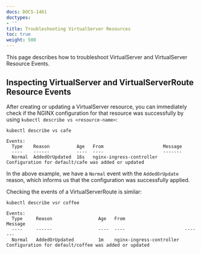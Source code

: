 ```yaml
---
docs: DOCS-1461
doctypes:
- ''
title: Troubleshooting VirtualServer Resources
toc: true
weight: 500
---
```


This page describes how to troubleshoot VirtualServer and VirtualServer Resource Events.

## Inspecting VirtualServer and VirtualServerRoute Resource Events

After creating or updating a VirtualServer resource, you can immediately check if the NGINX configuration for that resource was successfully by using `kubectl describe vs <resource-name>`:

```shell
kubectl describe vs cafe

Events:
  Type    Reason          Age   From                      Message
  ----    ------          ----  ----                      -------
  Normal  AddedOrUpdated  16s   nginx-ingress-controller  Configuration for default/cafe was added or updated
```

In the above example, we have a `Normal` event with the `AddedOrUpdate` reason, which informs us that the configuration was successfully applied.

Checking the events of a VirtualServerRoute is similar:

```shell
kubectl describe vsr coffee

Events:
  Type     Reason                 Age   From                      Message
  ----     ------                 ----  ----                      -------
  Normal   AddedOrUpdated         1m    nginx-ingress-controller  Configuration for default/coffee was added or updated
```
